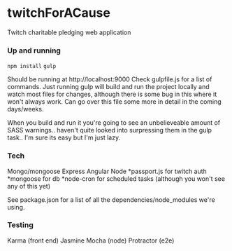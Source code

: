 # twitchForACause
Twitch charitable pledging web application

### Up and running
```npm install```
```gulp```

Should be running at http://localhost:9000
Check gulpfile.js for a list of commands. Just running gulp will build and run the project locally and watch most files for changes, although there is some bug in this where it won't always work. Can go over this file some more in detail in the coming days/weeks.

When you build and run it you're going to see an unbelieveable amount of SASS warnings.. haven't quite looked into surpressing them in the gulp task.. I'm sure its easy but I'm just lazy.

### Tech
Mongo/mongoose
Express
Angular
Node
  *passport.js for twitch auth
  *mongoose for db
  *node-cron for scheduled tasks (although you won't see any of this yet)
  
See package.json for a list of all the dependencies/node_modules we're using. 

### Testing
Karma (front end)
Jasmine
Mocha (node)
Protractor (e2e)